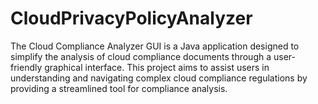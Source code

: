 # CloudPrivacyPolicyAnalyzer
The Cloud Compliance Analyzer GUI is a Java application designed to simplify the analysis of cloud compliance documents through a user-friendly graphical interface. This project aims to assist users in understanding and navigating complex cloud compliance regulations by providing a streamlined tool for compliance analysis.
